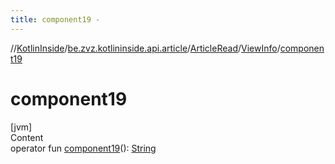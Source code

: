 ```yaml
---
title: component19 -
---
```

//[KotlinInside](../../../index.md)/[be.zvz.kotlininside.api.article](../../index.md)/[ArticleRead](../index.md)/[ViewInfo](index.md)/[component19](component19.md)



# component19  
[jvm]  
Content  
operator fun [component19](component19.md)(): [String](https://kotlinlang.org/api/latest/jvm/stdlib/kotlin/-string/index.html)  



